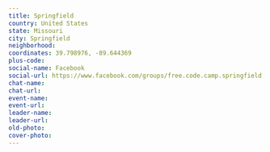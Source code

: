 ```yaml
---
title: Springfield
country: United States
state: Missouri
city: Springfield
neighborhood: 
coordinates: 39.798976, -89.644369
plus-code:
social-name: Facebook
social-url: https://www.facebook.com/groups/free.code.camp.springfield.missouri
chat-name:
chat-url:
event-name:
event-url:
leader-name:
leader-url:
old-photo: 
cover-photo:
---
```

